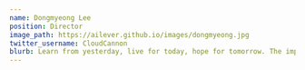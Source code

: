 ```yaml
---
name: Dongmyeong Lee
position: Director
image_path: https://ailever.github.io/images/dongmyeong.jpg
twitter_username: CloudCannon
blurb: Learn from yesterday, live for today, hope for tomorrow. The important thing is not to stop questioning. -Albert Einstein-
---
```

